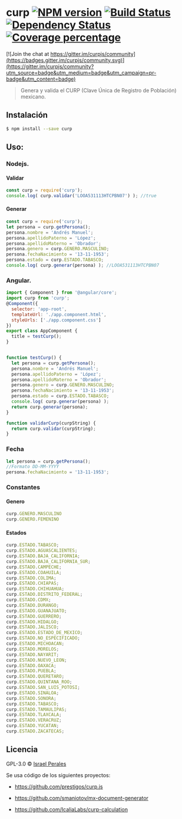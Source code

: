# curp [![NPM version][npm-image]][npm-url] [![Build Status][travis-image]][travis-url] [![Dependency Status][daviddm-image]][daviddm-url] [![Coverage percentage][coveralls-image]][coveralls-url]

[![Join the chat at https://gitter.im/curpjs/community](https://badges.gitter.im/curpjs/community.svg)](https://gitter.im/curpjs/community?utm_source=badge&utm_medium=badge&utm_campaign=pr-badge&utm_content=badge)

> Genera y valida el CURP (Clave Única de Registro de Población) mexicano.

## Instalación

```sh
$ npm install --save curp
```

## Uso:

### Nodejs.

#### Validar

```js
const curp = require('curp');
console.log( curp.validar('LOOA531113HTCPBN07') ); //true
```
#### Generar

```js
const curp = require('curp');
let persona = curp.getPersona();
persona.nombre = 'Andrés Manuel';
persona.apellidoPaterno = 'López';
persona.apellidoMaterno = 'Obrador';
persona.genero = curp.GENERO.MASCULINO;
persona.fechaNacimiento = '13-11-1953';
persona.estado = curp.ESTADO.TABASCO;
console.log( curp.generar(persona) ); //LOOA531113HTCPBN07
```

### Angular.

```js
import { Component } from '@angular/core';
import curp from 'curp';
@Component({
  selector: 'app-root',
  templateUrl: './app.component.html',
  styleUrls: ['./app.component.css']
})
export class AppComponent {
  title = testCurp();
}


function testCurp() {
  let persona = curp.getPersona();
  persona.nombre = 'Andrés Manuel';
  persona.apellidoPaterno = 'López';
  persona.apellidoMaterno = 'Obrador';
  persona.genero = curp.GENERO.MASCULINO;
  persona.fechaNacimiento = '13-11-1953';
  persona.estado = curp.ESTADO.TABASCO;
  console.log( curp.generar(persona) );
  return curp.generar(persona);
}

function validarCurp(curpString) {
  return curp.validar(curpString);
}
```

### Fecha

```js
let persona = curp.getPersona();
//Formato DD-MM-YYYY
persona.fechaNacimiento = '13-11-1953';
```

### Constantes

#### Genero 

```js
curp.GENERO.MASCULINO
curp.GENERO.FEMENINO
```

#### Estados
```js
curp.ESTADO.TABASCO;
curp.ESTADO.AGUASCALIENTES;
curp.ESTADO.BAJA_CALIFORNIA;
curp.ESTADO.BAJA_CALIFORNIA_SUR;
curp.ESTADO.CAMPECHE;
curp.ESTADO.COAHUILA;
curp.ESTADO.COLIMA;
curp.ESTADO.CHIAPAS;
curp.ESTADO.CHIHUAHUA;
curp.ESTADO.DISTRITO_FEDERAL;
curp.ESTADO.CDMX;
curp.ESTADO.DURANGO;
curp.ESTADO.GUANAJUATO;
curp.ESTADO.GUERRERO;
curp.ESTADO.HIDALGO;
curp.ESTADO.JALISCO;
curp.ESTADO.ESTADO_DE_MEXICO;
curp.ESTADO.NO_ESPECIFICADO;
curp.ESTADO.MICHOACAN;
curp.ESTADO.MORELOS;
curp.ESTADO.NAYARIT;
curp.ESTADO.NUEVO_LEON;
curp.ESTADO.OAXACA;
curp.ESTADO.PUEBLA;
curp.ESTADO.QUERETARO;
curp.ESTADO.QUINTANA_ROO;
curp.ESTADO.SAN_LUIS_POTOSI;
curp.ESTADO.SINALOA;
curp.ESTADO.SONORA;
curp.ESTADO.TABASCO;
curp.ESTADO.TAMAULIPAS;
curp.ESTADO.TLAXCALA;
curp.ESTADO.VERACRUZ;
curp.ESTADO.YUCATAN;
curp.ESTADO.ZACATECAS;
```

## Licencia

GPL-3.0 © [Israel Perales](https://www.israel-perales.com)


[npm-image]: https://badge.fury.io/js/curp.svg
[npm-url]: https://npmjs.org/package/curp
[travis-image]: https://travis-ci.com/ripper2hl/curp.svg?branch=master
[travis-url]: https://travis-ci.com/ripper2hl/curp
[daviddm-image]: https://david-dm.org/ripper2hl/curp.svg?theme=shields.io
[daviddm-url]: https://david-dm.org/ripper2hl/curp
[coveralls-image]: https://coveralls.io/repos/ripper2hl/curp/badge.svg
[coveralls-url]: https://coveralls.io/r/ripper2hl/curp

Se usa código de los siguientes proyectos:

* https://github.com/prestigos/curp.js

* https://github.com/smaniotov/mx-document-generator

* https://github.com/IcaliaLabs/curp-calculation
